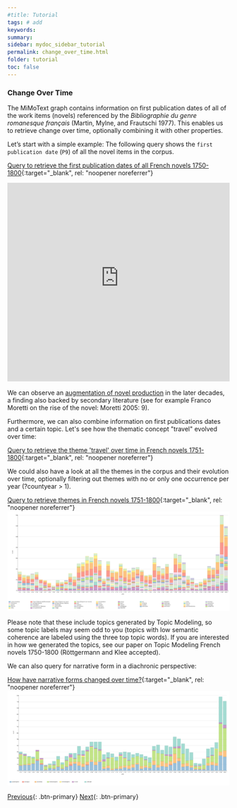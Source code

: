 ```yaml
---
#title: Tutorial
tags: # add
keywords:
summary:
sidebar: mydoc_sidebar_tutorial
permalink: change_over_time.html
folder: tutorial
toc: false
---
```


### **Change Over Time**

The MiMoText graph contains information on first publication dates of all of the work items (novels) referenced by the _Bibliographie du genre romanesque français_ (Martin, Mylne, and Frautschi 1977). This enables us to retrieve change over time, optionally combining it with other properties.

Let’s start with a simple example: The following query shows the `first publication date` (`P9`) of all the novel items in the corpus.

[Query to retrieve the first publication dates of all French novels 1750-1800](https://tinyurl.com/25n6xwyr){:target="\_blank", rel: "noopener noreferrer"}

<p><iframe  style="width:100%;max-width:100%;height:450px" frameborder="0" allowfullscreen src="https://query.mimotext.uni-trier.de/#%23%20Query%20to%20retrieve%20the%20first%20publication%20dates%20of%20all%20French%20novels%201750-1800%0Aprefix%20wd%3A%3Chttp%3A%2F%2Fdata.mimotext.uni-trier.de%2Fentity%2F%3E%20%0Aprefix%20wdt%3A%3Chttp%3A%2F%2Fdata.mimotext.uni-trier.de%2Fprop%2Fdirect%2F%3E%20%0ASELECT%20DISTINCT%20%28str%28SAMPLE%28year%28%3Fdate%29%29%29%20as%20%3Fyear%29%20%28COUNT%28%2a%29%20AS%20%3Fcount%29%0AWHERE%20%7B%0A%20%20%20%3Fitem%20wdt%3AP9%20%3Fdate%20.%0A%7D%0AGROUP%20BY%20%3Fdate%0AORDER%20BY%20DESC%28%3Fcount%29" referrerpolicy="origin" sandbox="allow-scripts allow-same-origin allow-popups allow-forms"></iframe></p>

We can observe an [augmentation of novel production](https://tinyurl.com/2b72syxd) in the later decades, a finding also backed by secondary literature (see for example Franco Moretti on the rise of the novel: Moretti 2005: 9).

Furthermore, we can also combine information on first publications dates and a certain topic. Let's see how the thematic concept "travel" evolved over time:

[Query to retrieve the theme 'travel' over time in French novels 1751-1800](https://tinyurl.com/2429zfwe){:target="\_blank", rel: "noopener noreferrer"}

We could also have a look at all the themes in the corpus and their evolution over time, optionally filtering out themes with no or only one occurrence per year (?countyear > 1).

[Query to retrieve themes in French novels 1751-1800](https://tinyurl.com/2y4jhf42){:target="\_blank", rel: "noopener noreferrer"}
![themes_french](images/change_themes_french.png)

Please note that these include topics generated by Topic Modeling, so some topic labels may seem odd to you (topics with low semantic coherence are labeled using the three top topic words). If you are interested in how we generated the topics, see our paper on Topic Modeling French novels 1750-1800 (Röttgermann and Klee accepted).

We can also query for narrative form in a diachronic perspective:

[How have narrative forms changed over time?](https://tinyurl.com/2azx95vl){:target="\_blank", rel: "noopener noreferrer"}
![nar_form](images/change_nar_forms.png)

[Previous](./themes.html){: .btn-primary} [Next](./comparing.html){: .btn-primary}
